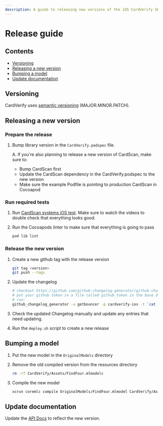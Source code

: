 ```yaml
---
description: A guide to releasing new versions of the iOS CardVerify SDK.
---
```


# Release guide

## Contents

* [Versioning](release-guide.md#versioning)
* [Releasing a new version](release-guide.md#releasing-a-new-version)
* [Bumping a model](release-guide.md#bumping-a-model)
* [Update documentation](release-guide.md#update-documentation)

## Versioning

CardVerify uses [semantic versioning](https://semver.org/) \(MAJOR.MINOR.PATCH\).

## Releasing a new version

### Prepare the release

1. Bump library version in the `CardVerify.podspec` file.

   A. If you're also planning to release a new version of CardScan, make sure to:

   * Bump CardScan first
   * Update the CardScan dependency in the CardVerify.podspec to the new version
   * Make sure the example Podfile is pointing to production CardScan in Cocoapod

### Run required tests

1. Run [CardScan systems iOS test](). Make sure to watch the videos to double check that everything looks good.
2. Run the Cocoapods linter to make sure that everything is going to pass

   ```bash
   pod lib lint
   ```

### Release the new version

1. Create a new github tag with the release version

   ```bash
   git tag <version>
   git push --tags
   ```

2. Update the changelog

   ```bash
   # checkout https://github.com/github-changelog-generator/github-changelog-generator for installation instructions
   # put your github token in a file called github_token in the base directory
   # run:
   github_changelog_generator -u getbouncer -p cardverify-ios -t `cat github_token`
   ```

3. Check the updated Changelog manually and update any entries that need updating.
4. Run the `deploy.sh` script to create a new release

## Bumping a model

1. Put the new model in the `OriginalModels` directory
2. Remove the old compiled version from the resources directory

   ```bash
   rm -rf CardVerify/Assets/FindFour.mlmodelc
   ```

3. Compile the new model

   ```bash
   xcrun coremlc compile OriginalModels/FindFour.mlmodel CardVerify/Assets
   ```

## Update documentation

Update the [API Docs](../../verifying-high-risk-cards/ios-integration-guide/) to reflect the new version.

